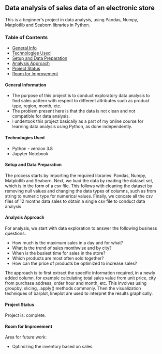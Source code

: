 ## Data analysis of sales data of an electronic store
This is a beginner's project in data analysis, using Pandas, Numpy, Matplotlib and Seaborn libraries in Python.

### Table of Contents
* [General Info](#general-information)
* [Technologies Used](#technologies-used)
* [Setup and Data Preparation](#setup)
* [Analysis Approach](#analysis)
* [Project Status](#project-status)
* [Room for Improvement](#room-for-improvement)

#### General Information
- The purpose of this project is to conduct exploratory data analysis to find sales pattern with respect to different attributes such as product type, region, month, etc. 
- The problem present here is that the data is not clean and not compatible for data analysis.
- I undertook this project basically as a part of my online course for learning data analysis using Python, as done independently.

#### Technologies Used
- Python - version 3.8
- Jupyter Notebook

#### Setup and Data Preparation
The process starts by importing the required libraries: Pandas, Numpy, Matplotlib and Seaborn.
Next, we load the data by reading the dataset set, which is in the form of a csv file.
This follows with cleaning the dataset by removing null values and changing the data types of columns, such as from string to numeric type for numerical values.
Finally, we concate all the csv files of 12 months data sales to obtain a single csv file to conduct data analysis

#### Analysis Approach
For analysis, we start with data exploration to answer the following business questions:
- How much is the maximum sales in a day and for what?
- What is the trend of sales monthwise and by city?
- When is the busiest time for sales in the store?
- Which products are most often sold together?
- How can the price of products be optimized to increase sales?

The approach is to first extract the specific information required, in a newly added column, for example calculating total sales value from unit price, city from purchase address, order hour and month, etc.
This involves using groupby, slicing, .apply() methods commonly.
Then the visualization techniques of barplot, lineplot are used to interpret the results graphically. 

#### Project Status
Project is: complete.

#### Room for Improvement
Area for future work:
- Optimizing the inventory based on sales
